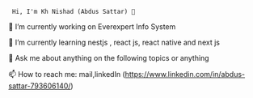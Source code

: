 
     Hi, I'm Kh Nishad (Abdus Sattar) 👋

 🔭 I’m currently working on Everexpert Info System
 
 🌱 I’m currently learning nestjs , react js, react native and next js
 
 💬 Ask me about anything on the following topics or anything
 
 📫 How to reach me: mail,linkedIn (https://www.linkedin.com/in/abdus-sattar-793606140/)  
 

